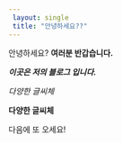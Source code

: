 ```yaml
---
 layout: single
 title: "안녕하세요??" 
---
```



 안녕하세요?
 **여러분 반갑습니다.** 

 ***이곳은 저의 블로그 입니다.***

 _다양한 글씨체_
 
 **다양한 글씨체**

 다음에 또 오세요!
